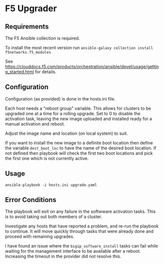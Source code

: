# F5 Upgrader

## Requirements

The F5 Ansible collection is required. 

To install the most recent version run `ansible-galaxy collection install f5networks.f5_modules`

See https://clouddocs.f5.com/products/orchestration/ansible/devel/usage/getting_started.html for details.

## Configuration

Configuration (as provided) is done in the hosts.ini file.

Each host needs a "reboot group" variable. This allows for clusters to be upgraded one at a time for a rolling upgrade. Set to 0 to disable the activation task, leaving the new image uploaded and installed ready for a manual activation and reboot.

Adjust the image name and location (on local system) to suit.

If you want to install the new image to a definite boot location then define the variable `dest_boot_loc` to have the name of the desired boot location. If not defined then playbook will check the first two boot locations and pick the first one which is not currently active.

## Usage

`ansible-playbook -i hosts.ini upgrade.yaml`

## Error Conditions

The playbook will exit on any failure in the softwware activation tasks. This is to avoid taking out both members of a cluster.

Investigate any hosts that have reported a problem, and re-run the playbook to continue. It will move quickly through tasks that were already done and proceed with remaining upgrades.

I have found an issue where the `bigip_software_install` tasks can fail while waiting for the management interface to be available after a reboot. Increasing the timeout in the provider did not resolve this.